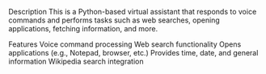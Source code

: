 Description
This is a Python-based virtual assistant that responds to voice commands and performs tasks such as web searches, opening applications, fetching information, and more.

Features
Voice command processing
Web search functionality
Opens applications (e.g., Notepad, browser, etc.)
Provides time, date, and general information
Wikipedia search integration
